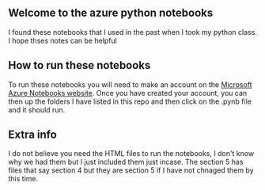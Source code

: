 ## Welcome to the azure python notebooks 
I found these notebooks that I used in the past when I took my python class.
I hope thses notes can be helpful

## How to run these notebooks
To run these notebooks you will need to make an account on the [Microsoft Azure Notebooks website](https://notebooks.azure.com/). Once you have created your account, you can then up the folders I have listed in this repo and then click on the .pynb file and it should run.


## Extra info
I do not believe you need the HTML files to run the notebooks, I don't know why we had them but I just included them just incase.
The section 5 has files that say section 4 but they are section 5 if I have not chnaged them by this time.
